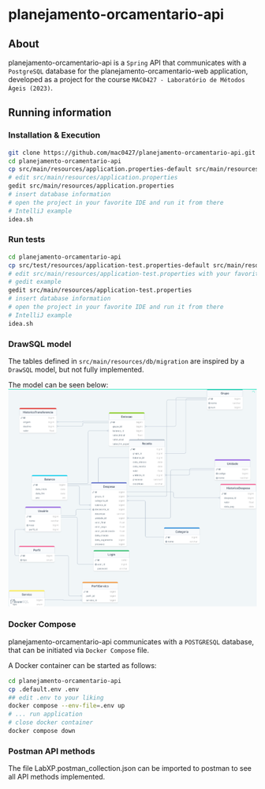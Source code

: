 # planejamento-orcamentario-api

## About

planejamento-orcamentario-api is a `Spring` API that communicates with a `PostgreSQL` database for the planejamento-orcamentario-web application, developed as a project for the course `MAC0427 - Laboratório de Métodos Ágeis (2023)`.

## Running information

### Installation & Execution

```bash
git clone https://github.com/mac0427/planejamento-orcamentario-api.git
cd planejamento-orcamentario-api
cp src/main/resources/application.properties-default src/main/resources/application.properties
# edit src/main/resources/application.properties
gedit src/main/resources/application.properties
# insert database information
# open the project in your favorite IDE and run it from there
# IntelliJ example
idea.sh
```

### Run tests

```bash
cd planejamento-orcamentario-api
cp src/test/resources/application-test.properties-default src/main/resources/application-test.properties
# edit src/main/resources/application-test.properties with your favorite editor
# gedit example
gedit src/main/resources/application-test.properties
# insert database information
# open the project in your favorite IDE and run it from there
# IntelliJ example
idea.sh
```

### DrawSQL model

The tables defined in `src/main/resources/db/migration` are inspired by a `DrawSQL` model, but not fully implemented.

The model can be seen below:
![DrawSQL model](./drawSQL-orcament-database-export-2023-12-18.png)

### Docker Compose

planejamento-orcamentario-api communicates with a `POSTGRESQL` database, that can be initiated via `Docker Compose` file.

A Docker container can be started as follows:

```bash
cd planejamento-orcamentario-api
cp .default.env .env
## edit .env to your liking
docker compose --env-file=.env up
# ... run application
# close docker container
docker compose down
```

### Postman API methods

The file LabXP.postman_collection.json can be imported to postman to see all API methods implemented.
